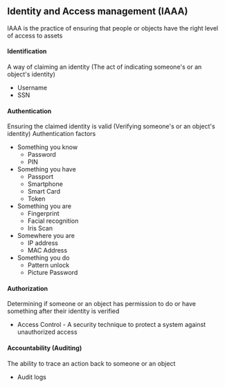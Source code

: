 ## Identity and Access management (IAAA)
IAAA is the practice of ensuring that people or objects have the right level of access to assets

#### Identification
A way of claiming an identity (The act of indicating someone's or an object's identity)
- Username
- SSN

#### Authentication
Ensuring the claimed identity is valid (Verifying someone's or an object's identity)
Authentication factors
- Something you know
  - Password
  - PIN
- Something you have
  - Passport
  - Smartphone
  - Smart Card
  - Token
- Something you are
  - Fingerprint
  - Facial recognition
  - Iris Scan
- Somewhere you are
  - IP address
  - MAC Address
- Something you do
  - Pattern unlock
  - Picture Password

#### Authorization
Determining if someone or an object has permission to do or have something after their identity is verified
- Access Control - A security technique to protect a system against unauthorized access

#### Accountability (Auditing)
The ability to trace an action back to someone or an object
- Audit logs
